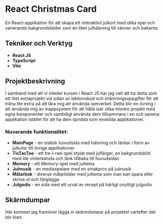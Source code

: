 # React Christmas Card

En React-applikation för att skapa ett interaktivt julkort med olika spel och varierande bakgrundsbilder som en liten julhälsning till vänner och bekanta.

## Tekniker och Verktyg

* **React JS**
* **TypeScript**
* **Vite**

## Projektbeskrivning

I samband med att vi inleder kursen i React JS har jag valt att ha detta som ett litet extraprojekt vid sidan av lektionskod och inlämningsuppgifter för att träna lite extra på att lära mig att använda ramverket. Detta blir en övning i att använda mig av mappsystem för att hålla isär olika mindre projekt med egna komponenter och samtidigt använda dem tillsammans i en och samma applikation istället för att ha dem spridda som enskilda applikationer.

### Nuvarande funktionalitet: 
* **MainPage** - en statisk huvudsida med hälsning och länkar i form av julkulor till övriga applikationer
* **TicTacToe** - ett tre-i-rad-spel stylat med julfärger, en bakgrundsbild med lite vinterkänsla och länk tillbaka till huvudsidan
* **Memory** - ett Memory-spel med jultema
* **Julmusik** - en mediaspelare med en smakprov på julmusik
* **Målarbok** - diverse målarbilder med jultema som man kan spara eller skriva ut och färglägga
* **Julgodis** - en sida med ett urval av recept på härligt onyttigt julgodis

## Skärmdumpar

Här kommer jag framöver lägga in skärmdumpar på projektet vartefter det blir klart.
